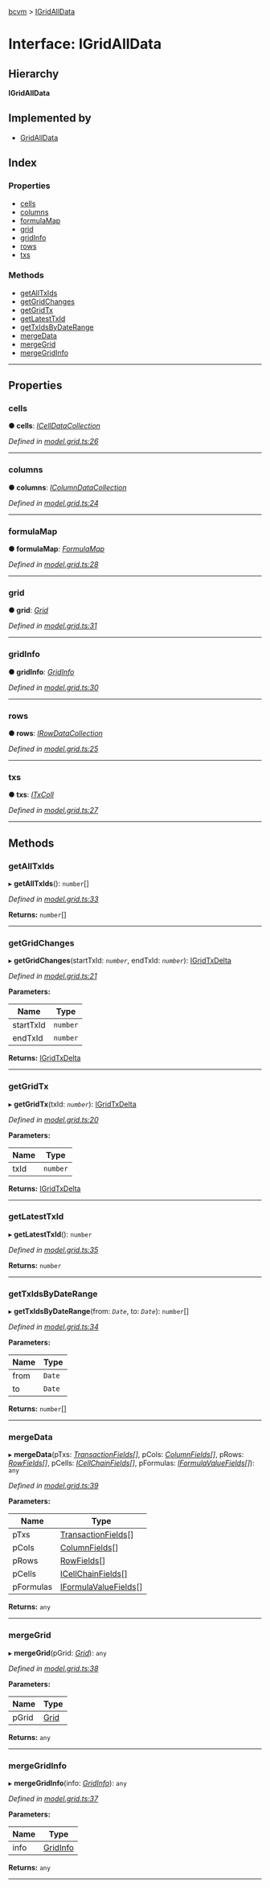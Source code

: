 [bcvm](../README.md) > [IGridAllData](../interfaces/igridalldata.md)

# Interface: IGridAllData

## Hierarchy

**IGridAllData**

## Implemented by

* [GridAllData](../classes/gridalldata.md)

## Index

### Properties

* [cells](igridalldata.md#cells)
* [columns](igridalldata.md#columns)
* [formulaMap](igridalldata.md#formulamap)
* [grid](igridalldata.md#grid)
* [gridInfo](igridalldata.md#gridinfo)
* [rows](igridalldata.md#rows)
* [txs](igridalldata.md#txs)

### Methods

* [getAllTxIds](igridalldata.md#getalltxids)
* [getGridChanges](igridalldata.md#getgridchanges)
* [getGridTx](igridalldata.md#getgridtx)
* [getLatestTxId](igridalldata.md#getlatesttxid)
* [getTxIdsByDateRange](igridalldata.md#gettxidsbydaterange)
* [mergeData](igridalldata.md#mergedata)
* [mergeGrid](igridalldata.md#mergegrid)
* [mergeGridInfo](igridalldata.md#mergegridinfo)

---

## Properties

<a id="cells"></a>

###  cells

**● cells**: *[ICellDataCollection](icelldatacollection.md)*

*Defined in [model.grid.ts:26](https://github.com/boardwalktech/Boardwalk-Client-Virtual-Machine-JS/blob/bd51c2e/typescript/src/model.grid.ts#L26)*

___
<a id="columns"></a>

###  columns

**● columns**: *[IColumnDataCollection](icolumndatacollection.md)*

*Defined in [model.grid.ts:24](https://github.com/boardwalktech/Boardwalk-Client-Virtual-Machine-JS/blob/bd51c2e/typescript/src/model.grid.ts#L24)*

___
<a id="formulamap"></a>

###  formulaMap

**● formulaMap**: *[FormulaMap](../classes/formulamap.md)*

*Defined in [model.grid.ts:28](https://github.com/boardwalktech/Boardwalk-Client-Virtual-Machine-JS/blob/bd51c2e/typescript/src/model.grid.ts#L28)*

___
<a id="grid"></a>

###  grid

**● grid**: *[Grid](grid.md)*

*Defined in [model.grid.ts:31](https://github.com/boardwalktech/Boardwalk-Client-Virtual-Machine-JS/blob/bd51c2e/typescript/src/model.grid.ts#L31)*

___
<a id="gridinfo"></a>

###  gridInfo

**● gridInfo**: *[GridInfo](gridinfo.md)*

*Defined in [model.grid.ts:30](https://github.com/boardwalktech/Boardwalk-Client-Virtual-Machine-JS/blob/bd51c2e/typescript/src/model.grid.ts#L30)*

___
<a id="rows"></a>

###  rows

**● rows**: *[IRowDataCollection](irowdatacollection.md)*

*Defined in [model.grid.ts:25](https://github.com/boardwalktech/Boardwalk-Client-Virtual-Machine-JS/blob/bd51c2e/typescript/src/model.grid.ts#L25)*

___
<a id="txs"></a>

###  txs

**● txs**: *[ITxColl](itxcoll.md)*

*Defined in [model.grid.ts:27](https://github.com/boardwalktech/Boardwalk-Client-Virtual-Machine-JS/blob/bd51c2e/typescript/src/model.grid.ts#L27)*

___

## Methods

<a id="getalltxids"></a>

###  getAllTxIds

▸ **getAllTxIds**(): `number`[]

*Defined in [model.grid.ts:33](https://github.com/boardwalktech/Boardwalk-Client-Virtual-Machine-JS/blob/bd51c2e/typescript/src/model.grid.ts#L33)*

**Returns:** `number`[]

___
<a id="getgridchanges"></a>

###  getGridChanges

▸ **getGridChanges**(startTxId: *`number`*, endTxId: *`number`*): [IGridTxDelta](igridtxdelta.md)

*Defined in [model.grid.ts:21](https://github.com/boardwalktech/Boardwalk-Client-Virtual-Machine-JS/blob/bd51c2e/typescript/src/model.grid.ts#L21)*

**Parameters:**

| Name | Type |
| ------ | ------ |
| startTxId | `number` |
| endTxId | `number` |

**Returns:** [IGridTxDelta](igridtxdelta.md)

___
<a id="getgridtx"></a>

###  getGridTx

▸ **getGridTx**(txId: *`number`*): [IGridTxDelta](igridtxdelta.md)

*Defined in [model.grid.ts:20](https://github.com/boardwalktech/Boardwalk-Client-Virtual-Machine-JS/blob/bd51c2e/typescript/src/model.grid.ts#L20)*

**Parameters:**

| Name | Type |
| ------ | ------ |
| txId | `number` |

**Returns:** [IGridTxDelta](igridtxdelta.md)

___
<a id="getlatesttxid"></a>

###  getLatestTxId

▸ **getLatestTxId**(): `number`

*Defined in [model.grid.ts:35](https://github.com/boardwalktech/Boardwalk-Client-Virtual-Machine-JS/blob/bd51c2e/typescript/src/model.grid.ts#L35)*

**Returns:** `number`

___
<a id="gettxidsbydaterange"></a>

###  getTxIdsByDateRange

▸ **getTxIdsByDateRange**(from: *`Date`*, to: *`Date`*): `number`[]

*Defined in [model.grid.ts:34](https://github.com/boardwalktech/Boardwalk-Client-Virtual-Machine-JS/blob/bd51c2e/typescript/src/model.grid.ts#L34)*

**Parameters:**

| Name | Type |
| ------ | ------ |
| from | `Date` |
| to | `Date` |

**Returns:** `number`[]

___
<a id="mergedata"></a>

###  mergeData

▸ **mergeData**(pTxs: *[TransactionFields](transactionfields.md)[]*, pCols: *[ColumnFields](columnfields.md)[]*, pRows: *[RowFields](rowfields.md)[]*, pCells: *[ICellChainFields](icellchainfields.md)[]*, pFormulas: *[IFormulaValueFields](iformulavaluefields.md)[]*): `any`

*Defined in [model.grid.ts:39](https://github.com/boardwalktech/Boardwalk-Client-Virtual-Machine-JS/blob/bd51c2e/typescript/src/model.grid.ts#L39)*

**Parameters:**

| Name | Type |
| ------ | ------ |
| pTxs | [TransactionFields](transactionfields.md)[] |
| pCols | [ColumnFields](columnfields.md)[] |
| pRows | [RowFields](rowfields.md)[] |
| pCells | [ICellChainFields](icellchainfields.md)[] |
| pFormulas | [IFormulaValueFields](iformulavaluefields.md)[] |

**Returns:** `any`

___
<a id="mergegrid"></a>

###  mergeGrid

▸ **mergeGrid**(pGrid: *[Grid](grid.md)*): `any`

*Defined in [model.grid.ts:38](https://github.com/boardwalktech/Boardwalk-Client-Virtual-Machine-JS/blob/bd51c2e/typescript/src/model.grid.ts#L38)*

**Parameters:**

| Name | Type |
| ------ | ------ |
| pGrid | [Grid](grid.md) |

**Returns:** `any`

___
<a id="mergegridinfo"></a>

###  mergeGridInfo

▸ **mergeGridInfo**(info: *[GridInfo](gridinfo.md)*): `any`

*Defined in [model.grid.ts:37](https://github.com/boardwalktech/Boardwalk-Client-Virtual-Machine-JS/blob/bd51c2e/typescript/src/model.grid.ts#L37)*

**Parameters:**

| Name | Type |
| ------ | ------ |
| info | [GridInfo](gridinfo.md) |

**Returns:** `any`

___

